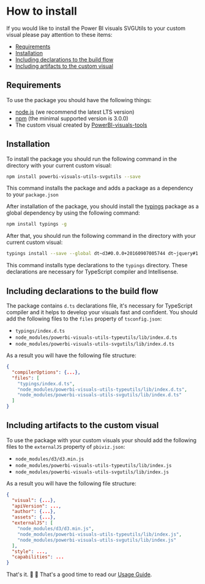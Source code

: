 # How to install
If you would like to install the Power BI visuals SVGUtils to your custom visual please pay attention to these items:

* [Requirements](#requirements)
* [Installation](#installation)
* [Including declarations to the build flow](#including-declarations-to-the-build-flow)
* [Including artifacts to the custom visual](#including-artifacts-to-the-custom-visual)

## Requirements
To use the package you should have the following things:

* [node.js](https://nodejs.org) (we recommend the latest LTS version)
* [npm](https://www.npmjs.com/) (the minimal supported version is 3.0.0)
* The custom visual created by [PowerBI-visuals-tools](https://github.com/Microsoft/PowerBI-visuals-tools)

## Installation
To install the package you should run the following command in the directory with your current custom visual:

```bash
npm install powerbi-visuals-utils-svgutils --save
```

This command installs the package and adds a package as a dependency to your ```package.json```

After installation of the package, you should install the [typings](https://www.npmjs.com/package/typings) package as a global dependency by using the following command:

```bash
npm install typings -g
```

After that, you should run the following command in the directory with your current custom visual:

```bash
typings install --save --global dt~d3#0.0.0+20160907005744 dt~jquery#1.10.0+20160929162922 dt~lodash#4.14.0+20161110215204
```

This command installs type declarations to the ```typings``` directory. These declarations are necessary for TypeScript compiler and Intellisense.

## Including declarations to the build flow
The package contains ```d.ts``` declarations file, it's necessary for TypeScript compiler and it helps to develop your visuals fast and confident. You should add the following files to the ```files``` property of ```tsconfig.json```:

* ```typings/index.d.ts```
* ```node_modules/powerbi-visuals-utils-typeutils/lib/index.d.ts```
* ```node_modules/powerbi-visuals-utils-svgutils/lib/index.d.ts```

As a result you will have the following file structure:
```json
{
  "compilerOptions": {...},
  "files": [
    "typings/index.d.ts",
    "node_modules/powerbi-visuals-utils-typeutils/lib/index.d.ts",
    "node_modules/powerbi-visuals-utils-svgutils/lib/index.d.ts"
  ]
}
```

## Including artifacts to the custom visual
To use the package with your custom visuals your should add the following files to the ```externalJS``` property of ```pbiviz.json```:

* ```node_modules/d3/d3.min.js```
* ```node_modules/powerbi-visuals-utils-typeutils/lib/index.js```
* ```node_modules/powerbi-visuals-utils-svgutils/lib/index.js```

As a result you will have the following file structure:
```json
{
  "visual": {...},
  "apiVersion": ...,
  "author": {...},
  "assets": {...},
  "externalJS": [
    "node_modules/d3/d3.min.js",
    "node_modules/powerbi-visuals-utils-typeutils/lib/index.js",
    "node_modules/powerbi-visuals-utils-svgutils/lib/index.js"
  ],
  "style": ...,
  "capabilities": ...
}
```

That's it. :rocket: :metal: That's a good time to read our [Usage Guide](./usage-guide.md).
